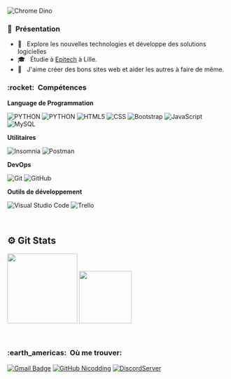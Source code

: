 ![Chrome Dino](https://mir-s3-cdn-cf.behance.net/project_modules/max_1200/4ff07986208593.5d9a654e92f36.gif)


<h3> 🥰 &nbsp;Présentation </h3>

- 🤔 &nbsp; Explore les nouvelles technologies et développe des solutions logicielles
- 🎓 &nbsp; Étudie à <a href="https://www.epitech.eu/">Epitech</a> à Lille.
- 🌱 &nbsp; J'aime créer des bons sites web et aider les autres à faire de même.

<h3> :rocket: &nbsp;Compétences </h3>

**Language de Programmation**

  ![PYTHON](https://img.shields.io/badge/-Python-333333?style=flat&logo=PYTHON)
  ![PYTHON](https://img.shields.io/badge/-Flask-333333?style=flat&logo=Flask)
  ![HTML5](https://img.shields.io/badge/-HTML5-333333?style=flat&logo=HTML5)
  ![CSS](https://img.shields.io/badge/-CSS-333333?style=flat&logo=CSS3&logoColor=1572B6)
  ![Bootstrap](https://img.shields.io/badge/-Bootstrap-333333?style=flat&logo=bootstrap)
  ![JavaScript](https://img.shields.io/badge/-JavaScript-333333?style=flat&logo=javascript)
  ![MySQL](https://img.shields.io/badge/-MySQL-333333?style=flat&logo=mysql)

**Utilitaires**

  ![Insomnia](https://img.shields.io/badge/-Insomnia-333333?style=flat&logo=insomnia)
  ![Postman](https://img.shields.io/badge/-Postman-333333?style=flat&logo=postman)

**DevOps**

  ![Git](https://img.shields.io/badge/-Git-333333?style=flat&logo=git)
  ![GitHub](https://img.shields.io/badge/-GitHub-333333?style=flat&logo=github)

**Outils de développement**

  ![Visual Studio Code](https://img.shields.io/badge/-Visual%20Studio%20Code-333333?style=flat&logo=visual-studio-code&logoColor=007ACC)
  ![Trello](https://img.shields.io/badge/-Trello-333333?style=flat&logo=trello&logoColor=007ACC)
  

<br/>

 ## ⚙️ Git Stats

<img height="160" src="https://github-readme-stats-zeta-virid.vercel.app/api?username=Nicodding&show_icons=true&theme=tokyonight"> <img height="120" src="https://github-readme-stats-zeta-virid.vercel.app/api/top-langs/?username=Nicodding&langs_count=5&layout=compact&theme=tokyonight">

<br/>

<h3> :earth_americas: &nbsp;Où me trouver: </h3> 

[![Gmail Badge](https://img.shields.io/badge/-nicolas.blondelle@gmail.com-006bed?style=flat-square&logo=Gmail&logoColor=white&link=mailto:nicolas.blondelle@gmail.com)](mailto:nicolas.blondelle@gmail.com)
[![GitHub Nicodding](https://img.shields.io/github/followers/NicoRola?label=follow&style=social)](https://github.com/WaDixix)
[![DiscordServer](https://img.shields.io/badge/-Discord-333333?style=flat&logo=discord)](https://discord.gg/)
